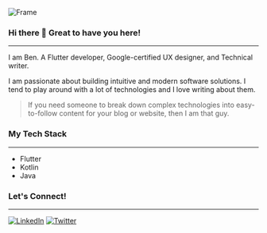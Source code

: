 
![Frame](https://github.com/onwurahben/onwurahben/assets/49011942/48a297c4-56f8-42fb-b338-e23bf2cbeab0)

### Hi there 👋 Great to have you here!
---

I am Ben. A Flutter developer, Google-certified UX designer, and Technical writer.

I am passionate about building intuitive and modern software solutions. I tend to play around with a lot of technologies and I love writing about them. 

> If you need someone to break down complex technologies into easy-to-follow content for your blog or website, then I am that guy.

### My Tech Stack
---
- Flutter
- Kotlin
- Java 

### Let's Connect!
---

[![LinkedIn](Images/LinkedIn%20(icon%20—%20Colour).png)](https://www.linkedin.com/in/ben-onwurah/)
[![Twitter](Images/Twitter%20(icon%20—%20Colour).png)](https://twitter.com/_flutterbaby)
